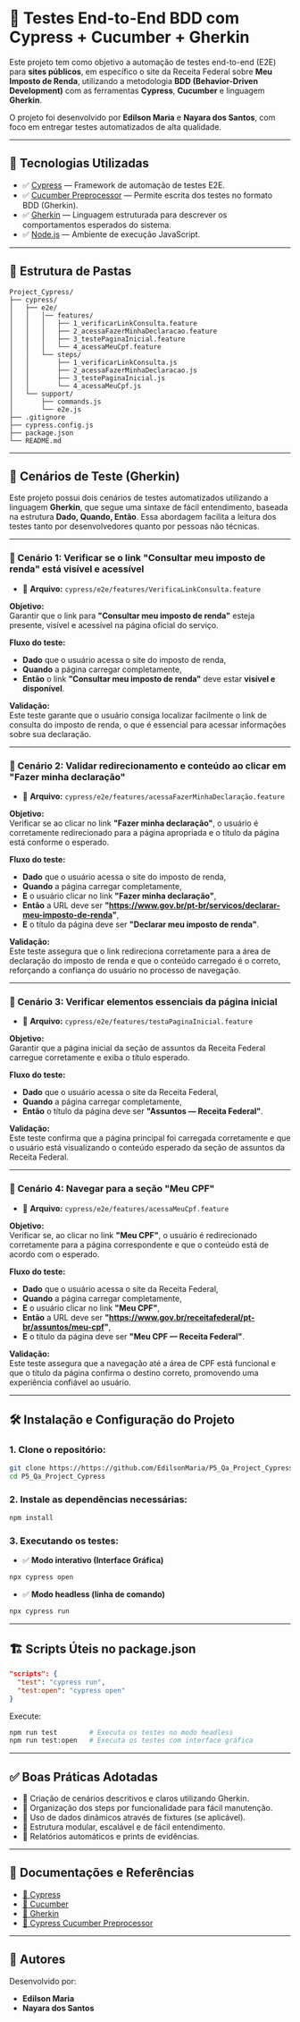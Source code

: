 # 🧠 Testes End-to-End BDD com Cypress + Cucumber + Gherkin

Este projeto tem como objetivo a automação de testes end-to-end (E2E) para **sites públicos**, em específico o site da Receita Federal sobre **Meu Imposto de Renda**, utilizando a metodologia **BDD (Behavior-Driven Development)** com as ferramentas **Cypress**, **Cucumber** e linguagem **Gherkin**.

O projeto foi desenvolvido por **Edilson Maria** e **Nayara dos Santos**, com foco em entregar testes automatizados de alta qualidade.

---

## 🚀 Tecnologias Utilizadas

- ✅ [Cypress](https://www.cypress.io/) — Framework de automação de testes E2E.
- ✅ [Cucumber Preprocessor](https://github.com/badeball/cypress-cucumber-preprocessor) — Permite escrita dos testes no formato BDD (Gherkin).
- ✅ [Gherkin](https://cucumber.io/docs/gherkin/) — Linguagem estruturada para descrever os comportamentos esperados do sistema.
- ✅ [Node.js](https://nodejs.org/) — Ambiente de execução JavaScript.

---

## 📂 Estrutura de Pastas

```
Project_Cypress/
├── cypress/
│   ├── e2e/
│   │   │── features/
│   │   │   ├── 1_verificarLinkConsulta.feature
│   │   │   ├── 2_acessaFazerMinhaDeclaracao.feature
│   │   │   ├── 3_testePaginaInicial.feature
│   │   │   └── 4_acessaMeuCpf.feature
│   │   └── steps/
│   │       ├── 1_verificarLinkConsulta.js
│   │       ├── 2_acessaFazerMinhaDeclaracao.js
│   │       ├── 3_testePaginaInicial.js
│   │       └── 4_acessaMeuCpf.js
│   └── support/
│       ├── commands.js
│       └── e2e.js
├── .gitignore
├── cypress.config.js
├── package.json
└── README.md
```

---

## 🎯 Cenários de Teste (Gherkin)

Este projeto possui dois cenários de testes automatizados utilizando a linguagem **Gherkin**, que segue uma sintaxe de fácil entendimento, baseada na estrutura **Dado, Quando, Então**. Essa abordagem facilita a leitura dos testes tanto por desenvolvedores quanto por pessoas não técnicas.

---

### 🔹 Cenário 1: Verificar se o link "Consultar meu imposto de renda" está visível e acessível

- 📄 **Arquivo:** `cypress/e2e/features/VerificaLinkConsulta.feature`

**Objetivo:**  
Garantir que o link para **"Consultar meu imposto de renda"** esteja presente, visível e acessível na página oficial do serviço.

**Fluxo do teste:**

- **Dado** que o usuário acessa o site do imposto de renda,  
- **Quando** a página carregar completamente,  
- **Então** o link **"Consultar meu imposto de renda"** deve estar **visível e disponível**.

**Validação:**  
Este teste garante que o usuário consiga localizar facilmente o link de consulta do imposto de renda, o que é essencial para acessar informações sobre sua declaração.

---

### 🔹 Cenário 2: Validar redirecionamento e conteúdo ao clicar em "Fazer minha declaração"

- 📄 **Arquivo:** `cypress/e2e/features/acessaFazerMinhaDeclaração.feature`

**Objetivo:**  
Verificar se ao clicar no link **"Fazer minha declaração"**, o usuário é corretamente redirecionado para a página apropriada e o título da página está conforme o esperado.

**Fluxo do teste:**

- **Dado** que o usuário acessa o site do imposto de renda,  
- **Quando** a página carregar completamente,  
- **E** o usuário clicar no link **"Fazer minha declaração"**,  
- **Então** a URL deve ser **"https://www.gov.br/pt-br/servicos/declarar-meu-imposto-de-renda"**,  
- **E** o título da página deve ser **"Declarar meu imposto de renda"**.

**Validação:**  
Este teste assegura que o link redireciona corretamente para a área de declaração do imposto de renda e que o conteúdo carregado é o correto, reforçando a confiança do usuário no processo de navegação.

---

### 🔹 Cenário 3: Verificar elementos essenciais da página inicial

- 📄 **Arquivo:** `cypress/e2e/features/testaPaginaInicial.feature`

**Objetivo:**  
Garantir que a página inicial da seção de assuntos da Receita Federal carregue corretamente e exiba o título esperado.

**Fluxo do teste:**

- **Dado** que o usuário acessa o site da Receita Federal,  
- **Quando** a página carregar completamente,  
- **Então** o título da página deve ser **"Assuntos — Receita Federal"**.

**Validação:**  
Este teste confirma que a página principal foi carregada corretamente e que o usuário está visualizando o conteúdo esperado da seção de assuntos da Receita Federal.

---

### 🔹 Cenário 4: Navegar para a seção "Meu CPF"

- 📄 **Arquivo:** `cypress/e2e/features/acessaMeuCpf.feature`

**Objetivo:**  
Verificar se, ao clicar no link **"Meu CPF"**, o usuário é redirecionado corretamente para a página correspondente e que o conteúdo está de acordo com o esperado.

**Fluxo do teste:**

- **Dado** que o usuário acessa o site da Receita Federal,  
- **Quando** a página carregar completamente,  
- **E** o usuário clicar no link **"Meu CPF"**,  
- **Então** a URL deve ser **"https://www.gov.br/receitafederal/pt-br/assuntos/meu-cpf"**,  
- **E** o título da página deve ser **"Meu CPF — Receita Federal"**.

**Validação:**  
Este teste assegura que a navegação até a área de CPF está funcional e que o título da página confirma o destino correto, promovendo uma experiência confiável ao usuário.

---

## 🛠️ Instalação e Configuração do Projeto

### 1. Clone o repositório:

```bash
git clone https://https://github.com/EdilsonMaria/P5_Qa_Project_Cypress
cd P5_Qa_Project_Cypress
```

### 2. Instale as dependências necessárias:

```bash
npm install
```

### 3. Executando os testes:

- ✅ **Modo interativo (Interface Gráfica)**

```bash
npx cypress open
```

- ✅ **Modo headless (linha de comando)**

```bash
npx cypress run
```

---

## 🏗️ Scripts Úteis no package.json

```json
"scripts": {
  "test": "cypress run",
  "test:open": "cypress open"
}
```

Execute:

```bash
npm run test        # Executa os testes no modo headless
npm run test:open   # Executa os testes com interface gráfica
```

---

## ✅ Boas Práticas Adotadas

- 🔹 Criação de cenários descritivos e claros utilizando Gherkin.
- 🔹 Organização dos steps por funcionalidade para fácil manutenção.
- 🔹 Uso de dados dinâmicos através de fixtures (se aplicável).
- 🔹 Estrutura modular, escalável e de fácil entendimento.
- 🔹 Relatórios automáticos e prints de evidências.

---

## 🔗 Documentações e Referências

- [📘 Cypress](https://docs.cypress.io/)
- [📘 Cucumber](https://cucumber.io/docs/guides/10-minute-tutorial/)
- [📘 Gherkin](https://cucumber.io/docs/gherkin/)
- [📘 Cypress Cucumber Preprocessor](https://github.com/badeball/cypress-cucumber-preprocessor)

---

## 🤝 Autores

Desenvolvido por:

- **Edilson Maria**  
- **Nayara dos Santos**
